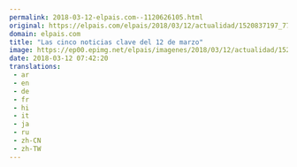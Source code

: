 ```yaml
---
permalink: 2018-03-12-elpais.com--1120626105.html
original: https://elpais.com/elpais/2018/03/12/actualidad/1520837197_773162.html#?ref=rss&format=simple&link=link
domain: elpais.com
title: "Las cinco noticias clave del 12 de marzo"
image: https://ep00.epimg.net/elpais/imagenes/2018/03/12/actualidad/1520837197_773162_1520838028_rrss_normal.jpg
date: 2018-03-12 07:42:20
translations: 
 - ar
 - en
 - de
 - fr
 - hi
 - it
 - ja
 - ru
 - zh-CN
 - zh-TW
---
```


